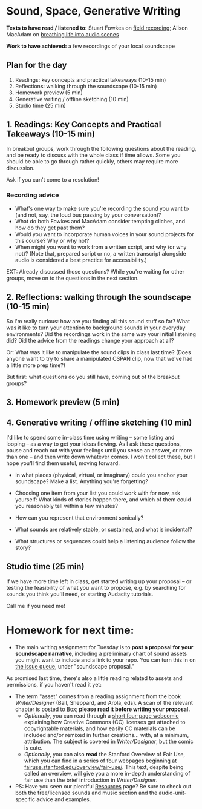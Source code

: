 
# Sound, Space, Generative Writing

**Texts to have read / listened to:** Stuart Fowkes on [field recording](https://citiesandmemory.com/2014/08/top-5-things-need-make-great-field-recording/); Alison MacAdam on [breathing life into audio scenes](https://training.npr.org/audio/six-npr-stories-that-breathe-life-into-neighborhood-scenes)

**Work to have achieved:** a few recordings of your local soundscape

## Plan for the day

1. Readings: key concepts and practical takeaways (10-15 min)
2. Reflections: walking through the soundscape (10-15 min)
3. Homework preview (5 min)
4. Generative writing / offline sketching (10 min)
5. Studio time (25 min)


## 1. Readings: Key Concepts and Practical Takeaways (10-15 min)

In breakout groups, work through the following questions about the reading, and be ready to discuss with the whole class if time allows. Some you should be able to go through rather quickly, others may require more discussion.

Ask if you can't come to a resolution!

### Recording advice

* What's one way to make sure you're recording the sound you want to (and not, say, the loud bus passing by your conversation)? <!-- listen through headphones while you record -->
* What do both Fowkes and MacAdam consider tempting cliches, and how do they get past them?
* Would you want to incorporate human voices in your sound projects for this course? Why or why not?
* When might you want to work from a written script, and why (or why not)? (Note that, prepared script or no, a written transcript alongside audio is considered a best practice for accessibility.)

EXT: Already discussed those questions? While you're waiting for other groups, move on to the questions in the next section.

## 2. Reflections: walking through the soundscape (10-15 min)

So I'm really curious: how are you finding all this sound stuff so far? What was it like to turn your attention to background sounds in your everyday environments? Did the recordings work in the same way your initial listening did? Did the advice from the readings change your approach at all?

Or: What was it like to manipulate the sound clips in class last time? (Does anyone want to try to share a manipulated CSPAN clip, now that we've had a little more prep time?)

But first: what questions do you still have, coming out of the breakout groups?

## 3. Homework preview (5 min)

## 4. Generative writing / offline sketching (10 min)
I'd like to spend some in-class time using writing – some listing and looping – as a way to get your ideas flowing. As I ask these questions, pause and reach out with your feelings until you sense an answer, or more than one – and then write down whatever comes. I won't collect these, but I hope you'll find them useful, moving forward.

- In what places (physical, virtual, or imaginary) could you anchor your soundscape? Make a list. Anything you're forgetting?

- Choosing one item from your list you could work with for now, ask yourself: What kinds of stories happen there, and which of them could you reasonably tell within a few minutes?

- How can you represent that environment sonically?

- What sounds are relatively stable, or sustained, and what is incidental?

- What structures or sequences could help a listening audience follow the story?


## Studio time (25 min)

If we have more time left in class, get started writing up your proposal – or testing the feasibility of what you want to propose, e.g. by searching for sounds you think you'll need, or starting Audacity tutorials.

Call me if you need me!

# Homework for next time:
* The main writing assignment for Tuesday is to <strong>post a proposal for your soundscape narrative</strong>, including a preliminary chart of sound assets you might want to include and a link to your repo. You can turn this in on [the issue queue]({{site.github.issues_url}}), under "soundscape proposal."

As promised last time, there's also a little reading related to assets and permissions, if you haven't read it yet:

* The term "asset" comes from a reading assignment from the book _Writer/Designer_ (Ball, Sheppard, and Arola, eds). A scan of the relevant chapter is <a title="not posted publicly to preserve the limited distribution that helps justify my fair use claim (as does my colorless copy and the limited amount copied, relative to the book)" href="https://pitt.box.com/s/xovvpta4x2tq1cs9ywr61d2g1udka8m5
">posted to Box</a>; **please read it before writing your proposal.**
   - _Optionally_, you can read through a [short four-page webcomic](https://wiki.creativecommons.org/wiki/Howitworks_Comic1) explaining how Creative Commons (CC) licenses get attached to copyrightable materials, and how easily CC materials can be included and/or remixed in further creations... with, at a minimum, attribution. The subject is covered in _Writer/Designer_, but the comic is cute.
   - _Optionally_, you can also **read** the Stanford Overview of Fair Use, which you can find in a series of four webpages beginning at [fairuse.stanford.edu/overview/fair-use/](https://fairuse.stanford.edu/overview/fair-use/). This text, despite being called an overview, will give you a more in-depth understanding of fair use than the brief introduction in _Writer/Designer_.
* PS: Have you seen our plentiful <a href="{{site.github_url}}/resources">Resources</a> page? Be sure to check out both the free/licensed sounds and music section and the audio-unit-specific advice and examples.
